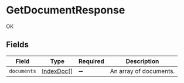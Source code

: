 # GetDocumentResponse

OK


## Fields

| Field                                         | Type                                          | Required                                      | Description                                   |
| --------------------------------------------- | --------------------------------------------- | --------------------------------------------- | --------------------------------------------- |
| `documents`                                   | [IndexDoc](../../models/shared/indexdoc.md)[] | :heavy_minus_sign:                            | An array of documents.                        |